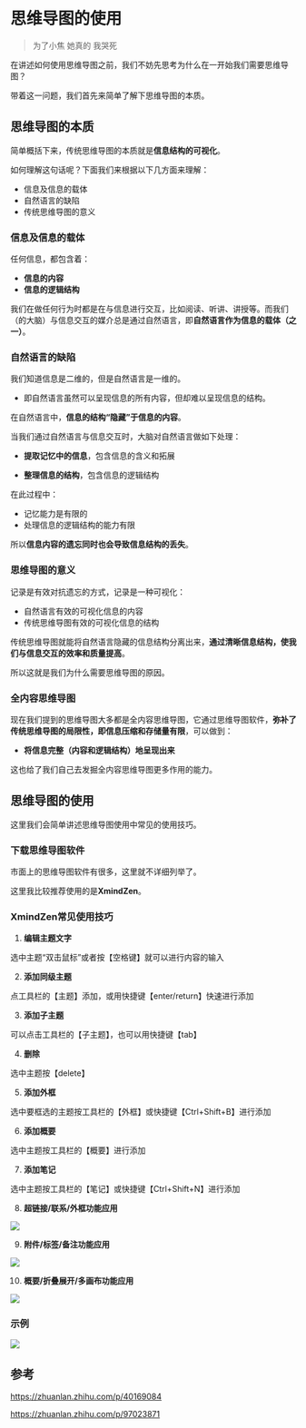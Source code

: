# 思维导图的使用


> 为了小焦
> 她真的
> 我哭死

在讲述如何使用思维导图之前，我们不妨先思考为什么在一开始我们需要思维导图？

带着这一问题，我们首先来简单了解下思维导图的本质。

## 思维导图的本质

简单概括下来，传统思维导图的本质就是**信息结构的可视化**。

如何理解这句话呢？下面我们来根据以下几方面来理解：

- 信息及信息的载体
- 自然语言的缺陷
- 传统思维导图的意义

### 信息及信息的载体

任何信息，都包含着：

- **信息的内容**
- **信息的逻辑结构**

我们在做任何行为时都是在与信息进行交互，比如阅读、听讲、讲授等。而我们（的大脑）与信息交互的媒介总是通过自然语言，即**自然语言作为信息的载体（之一）**。

### 自然语言的缺陷

我们知道信息是二维的，但是自然语言是一维的。

- 即自然语言虽然可以呈现信息的所有内容，但却难以呈现信息的结构。

在自然语言中，**信息的结构“隐藏”于信息的内容**。

当我们通过自然语言与信息交互时，大脑对自然语言做如下处理：

- **提取记忆中的信息**，包含信息的含义和拓展

- **整理信息的结构**，包含信息的逻辑结构

在此过程中：

- 记忆能力是有限的
- 处理信息的逻辑结构的能力有限

所以**信息内容的遗忘同时也会导致信息结构的丢失**。

### 思维导图的意义

记录是有效对抗遗忘的方式，记录是一种可视化：

- 自然语言有效的可视化信息的内容
- 传统思维导图有效的可视化信息的结构

传统思维导图就能将自然语言隐藏的信息结构分离出来，**通过清晰信息结构，使我们与信息交互的效率和质量提高**。

所以这就是我们为什么需要思维导图的原因。

### 全内容思维导图

现在我们提到的思维导图大多都是全内容思维导图，它通过思维导图软件，**弥补了传统思维导图的局限性，即信息压缩和存储量有限**，可以做到：

- **将信息完整（内容和逻辑结构）地呈现出来**

这也给了我们自己去发掘全内容思维导图更多作用的能力。

## 思维导图的使用

这里我们会简单讲述思维导图使用中常见的使用技巧。

### 下载思维导图软件

市面上的思维导图软件有很多，这里就不详细列举了。

这里我比较推荐使用的是**XmindZen**。

### XmindZen常见使用技巧

1. **编辑主题文字**

选中主题“双击鼠标”或者按【空格键】就可以进行内容的输入

2. **添加同级主题**

点工具栏的【主题】添加，或用快捷键【enter/return】快速进行添加

3. **添加子主题**

可以点击工具栏的【子主题】，也可以用快捷键【tab】

4. **删除**

选中主题按【delete】

5. **添加外框**

选中要框选的主题按工具栏的【外框】或快捷键【Ctrl+Shift+B】进行添加

6. **添加概要**

选中主题按工具栏的【概要】进行添加

7. **添加笔记**

选中主题按工具栏的【笔记】或快捷键【Ctrl+Shift+N】进行添加

8. **超链接/联系/外框功能应用**

![](https://img.zhengyua.cn/img/202203132043924.png)

9. **附件/标签/备注功能应用**

![](https://img.zhengyua.cn/img/202203132044542.png)

10. **概要/折叠展开/多画布功能应用**

![](https://img.zhengyua.cn/img/202203132044440.png)

### 示例

![](https://img.zhengyua.cn/img/202203132050334.png)

## 参考

https://zhuanlan.zhihu.com/p/40169084

https://zhuanlan.zhihu.com/p/97023871
